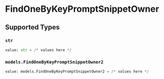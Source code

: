 # FindOneByKeyPromptSnippetOwner


## Supported Types

### `str`

```python
value: str = /* values here */
```

### `models.FindOneByKeyPromptSnippetOwner2`

```python
value: models.FindOneByKeyPromptSnippetOwner2 = /* values here */
```

